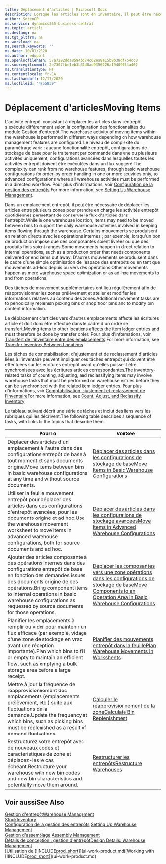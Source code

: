 ```yaml
---
title: Déplacement d'articles | Microsoft Docs
description: Lorsque les articles sont en inventaire, il peut être nécessaire de les déplacer entre plusieurs zones pour prendre en charge les activités entrepôt quotidiennes permettant de conserver le flux d'articles dans l'entrepôt. Certains mouvements se produisent en relation directe avec les opérations internes ; par exemple, lorsqu'un bon de production impose que des composantes soient livrées ou que des produits finis soient rangés. D'autres mouvements se produisent dans le cadre d'une simple optimisation de l'espace des entrepôts ou en tant que mouvements ad-hoc depuis ou vers des opérations.
author: SorenGP
ms.service: dynamics365-business-central
ms.topic: article
ms.devlang: na
ms.tgt_pltfrm: na
ms.workload: na
ms.search.keywords: ''
ms.date: 10/01/2020
ms.author: edupont
ms.openlocfilehash: 57a7292dda8594bd74c62ea8a15b9b38df7b4cc0
ms.sourcegitcommit: 2e7307fbe1eb3b34d0ad9356226a19409054a402
ms.translationtype: HT
ms.contentlocale: fr-CA
ms.lasthandoff: 12/17/2020
ms.locfileid: "4755839"
---
```

# <a name="moving-items"></a><span data-ttu-id="9e598-105">Déplacement d'articles</span><span class="sxs-lookup"><span data-stu-id="9e598-105">Moving Items</span></span>
<span data-ttu-id="9e598-106">L'activité entrepôt consistant à déplacer les articles dans l'entrepôt s'exécute différemment selon la configuration des fonctionnalités du module Gestion d'entrepôt.</span><span class="sxs-lookup"><span data-stu-id="9e598-106">The warehouse activity of moving items within the warehouse is performed in different ways depending on how warehouse management features are configured.</span></span> <span data-ttu-id="9e598-107">Le niveau de complexité du paramétrage varie : aucune fonctionnalité entrepôt, configurations de stockage de base pour le traitement par commande dans une ou plusieurs activités uniquement, configurations avancées dans lesquelles toutes les activités entrepôt doivent être exécutées dans un flux suggéré.</span><span class="sxs-lookup"><span data-stu-id="9e598-107">The complexity can rank from no warehouse features, through basic warehouse configurations for order-by order handling in one or more activities only, to advanced configurations where all warehouse activities must be performed in a directed workflow.</span></span> <span data-ttu-id="9e598-108">Pour plus d'informations, voir [Configuration de la gestion des entrepôts](warehouse-setup-warehouse.md).</span><span class="sxs-lookup"><span data-stu-id="9e598-108">For more information, see [Setting Up Warehouse Management](warehouse-setup-warehouse.md).</span></span>

<span data-ttu-id="9e598-109">Dans un emplacement entrepôt, il peut être nécessaire de déplacer les articles entre plusieurs zones pour prendre en charge les activités entrepôt quotidiennes permettant de conserver le flux d'articles dans l'entrepôt.</span><span class="sxs-lookup"><span data-stu-id="9e598-109">While in one warehouse location, items may need to be moved between bins to support the daily warehouse activities involved in keeping items flowing through the warehouse.</span></span> <span data-ttu-id="9e598-110">Certains mouvements se produisent en relation directe avec les opérations internes ; par exemple, lorsqu'un bon de production impose que des composantes soient livrées ou que des produits finis soient rangés.</span><span class="sxs-lookup"><span data-stu-id="9e598-110">Some movements happen in direct relation to internal operations, such as a production order that needs components delivered or end items put away.</span></span> <span data-ttu-id="9e598-111">D'autres mouvements se produisent dans le cadre d'une simple optimisation de l'espace des entrepôts ou en tant que mouvements ad-hoc depuis ou vers des opérations.</span><span class="sxs-lookup"><span data-stu-id="9e598-111">Other movements happen as mere warehouse space optimization or as ad-hoc movements to and from operations.</span></span>

<span data-ttu-id="9e598-112">Des tâches de mouvement supplémentaires ont lieu régulièrement afin de réapprovisionner les zones prélèvement et atelier et modifier les informations relatives au contenu des zones.</span><span class="sxs-lookup"><span data-stu-id="9e598-112">Additional movement tasks are to periodically replenish picking bins or shop floor bins and to modify bin content information.</span></span>

<span data-ttu-id="9e598-113">Le déplacement d'articles vers d'autres emplacements affecte les écritures article et doit donc être effectué dans le cadre d'un ordre de transfert.</span><span class="sxs-lookup"><span data-stu-id="9e598-113">Moving items to other locations affects the item ledger entries and must therefore be done by transfer order.</span></span> <span data-ttu-id="9e598-114">Pour plus d'informations, voir [Transfert de l'inventaire entre des emplacements](inventory-how-transfer-between-locations.md).</span><span class="sxs-lookup"><span data-stu-id="9e598-114">For more information, see [Transfer Inventory Between Locations](inventory-how-transfer-between-locations.md).</span></span>  

<span data-ttu-id="9e598-115">Les tâches de comptabilisation, d'ajustement et de reclassement d'articles liées à l'inventaire peuvent impliquer des tâches entrepôt qui doivent être effectuées sur les écritures entrepôt avant qu'elles puissent être synchronisées avec les écritures articles correspondantes.</span><span class="sxs-lookup"><span data-stu-id="9e598-115">The inventory-related tasks of counting, adjusting, and reclassifying items may involve warehouse tasks that must be performed on warehouse entries before they can be synchronized with the related item ledger entries.</span></span> <span data-ttu-id="9e598-116">Pour plus d'informations, voir [Comptabilisation, ajustement et reclassement de l'inventaire](inventory-how-count-adjust-reclassify.md)</span><span class="sxs-lookup"><span data-stu-id="9e598-116">For more information, see [Count, Adjust, and Reclassify Inventory](inventory-how-count-adjust-reclassify.md)</span></span>  

 <span data-ttu-id="9e598-117">Le tableau suivant décrit une série de tâches et inclut des liens vers les rubriques qui les décrivent.</span><span class="sxs-lookup"><span data-stu-id="9e598-117">The following table describes a sequence of tasks, with links to the topics that describe them.</span></span>   

|<span data-ttu-id="9e598-118">**Pour**</span><span class="sxs-lookup"><span data-stu-id="9e598-118">**To**</span></span>|<span data-ttu-id="9e598-119">**Voir**</span><span class="sxs-lookup"><span data-stu-id="9e598-119">**See**</span></span>|  
|------------|-------------|  
|<span data-ttu-id="9e598-120">Déplacer des articles d'un emplacement à l'autre dans des configurations entrepôt de base à tout moment et sans documents origine.</span><span class="sxs-lookup"><span data-stu-id="9e598-120">Move items between bins in basic warehouse configurations at any time and without source documents.</span></span>|[<span data-ttu-id="9e598-121">Déplacer des articles dans les configurations de stockage de base</span><span class="sxs-lookup"><span data-stu-id="9e598-121">Move Items in Basic Warehouse Configurations</span></span>](warehouse-how-to-move-items-ad-hoc-in-basic-warehousing.md)|
|<span data-ttu-id="9e598-122">Utiliser la feuille mouvement entrepôt pour déplacer des articles dans des configurations d'entrepôt avancées, pour les documents origine et ad hoc.</span><span class="sxs-lookup"><span data-stu-id="9e598-122">Use the warehouse movement worksheet to move items in advanced warehouse configurations, both for source documents and ad hoc.</span></span>|[<span data-ttu-id="9e598-123">Déplacer des articles dans les configurations de stockage avancées</span><span class="sxs-lookup"><span data-stu-id="9e598-123">Move Items in Advanced Warehouse Configurations</span></span>](warehouse-how-to-move-items-in-advanced-warehousing.md)|  
|<span data-ttu-id="9e598-124">Ajouter des articles composante à des opérations internes dans des configurations entrepôt de base en fonction des demandes issues des documents origine de ces opérations.</span><span class="sxs-lookup"><span data-stu-id="9e598-124">Bring component items to internal operations in basic warehouse configurations as requested by source documents for those operations.</span></span>|[<span data-ttu-id="9e598-125">Déplacer les composantes vers une zone opérations dans les configurations de stockage de base</span><span class="sxs-lookup"><span data-stu-id="9e598-125">Move Components to an Operation Area in Basic Warehouse Configurations</span></span>](warehouse-how-to-move-components-to-an-operation-area-in-basic-warehousing.md)|
|<span data-ttu-id="9e598-126">Planifier les emplacements à remplir ou vider pour maintenir un flux efficace (par exemple, vidage d'une zone de stockage en vrac avant une réception importante).</span><span class="sxs-lookup"><span data-stu-id="9e598-126">Plan which bins to fill or empty to maintain an efficient flow, such as emptying a bulk storage area before a large receipt.</span></span>|[<span data-ttu-id="9e598-127">Planifier des mouvements entrepôt dans la feuille</span><span class="sxs-lookup"><span data-stu-id="9e598-127">Plan Warehouse Movements in Worksheets</span></span>](warehouse-how-to-plan-warehouse-movements-in-worksheets.md)|
|<span data-ttu-id="9e598-128">Mettre à jour la fréquence de réapprovisionnement des emplacements (emplacements prélèvement, etc.) suite aux fluctuations de la demande.</span><span class="sxs-lookup"><span data-stu-id="9e598-128">Update the frequency at which bins, such as picking bins, must be replenished as a result of demand fluctuations.</span></span>|[<span data-ttu-id="9e598-129">Calculer le réapprovisionnement de la zone</span><span class="sxs-lookup"><span data-stu-id="9e598-129">Calculate Bin Replenishment</span></span>](warehouse-how-to-calculate-bin-replenishment.md)|
|<span data-ttu-id="9e598-130">Restructurez votre entrepôt avec de nouveaux codes et caractéristiques de zone et déplacez-les le cas échéant.</span><span class="sxs-lookup"><span data-stu-id="9e598-130">Restructure your warehouse with new bin codes and new bin characteristics and potentially move them around.</span></span>|[<span data-ttu-id="9e598-131">Restructurer les entrepôts</span><span class="sxs-lookup"><span data-stu-id="9e598-131">Restructure Warehouses</span></span>](warehouse-how-to-restructure-warehouses.md)|  

## <a name="see-also"></a><span data-ttu-id="9e598-132">Voir aussi</span><span class="sxs-lookup"><span data-stu-id="9e598-132">See Also</span></span>  
[<span data-ttu-id="9e598-133">Gestion d'entrepôt</span><span class="sxs-lookup"><span data-stu-id="9e598-133">Warehouse Management</span></span>](warehouse-manage-warehouse.md)  
[<span data-ttu-id="9e598-134">Stock</span><span class="sxs-lookup"><span data-stu-id="9e598-134">Inventory</span></span>](inventory-manage-inventory.md)  
<span data-ttu-id="9e598-135">[Configuration de la gestion des entrepôts](warehouse-setup-warehouse.md)   </span><span class="sxs-lookup"><span data-stu-id="9e598-135">[Setting Up Warehouse Management](warehouse-setup-warehouse.md)   </span></span>  
<span data-ttu-id="9e598-136">[Gestion d'assemblage](assembly-assemble-items.md)  </span><span class="sxs-lookup"><span data-stu-id="9e598-136">[Assembly Management](assembly-assemble-items.md)  </span></span>  
[<span data-ttu-id="9e598-137">Détails de conception : gestion d'entrepôt</span><span class="sxs-lookup"><span data-stu-id="9e598-137">Design Details: Warehouse Management</span></span>](design-details-warehouse-management.md)  
<span data-ttu-id="9e598-138">[Utilisation de [!INCLUDE[prod_short](includes/prod_short.md)]](ui-work-product.md)</span><span class="sxs-lookup"><span data-stu-id="9e598-138">[Working with [!INCLUDE[prod_short](includes/prod_short.md)]](ui-work-product.md)</span></span>
